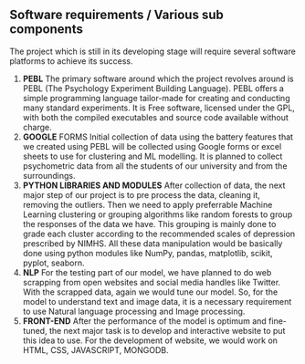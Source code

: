 ## Software requirements / Various sub components

The project which is still in its developing stage will require several software platforms to achieve its success.
1. **PEBL** The primary software around which the project revolves around is PEBL (The Psychology Experiment
Building Language). PEBL offers a simple programming language tailor-made for creating and conducting
many standard experiments. It is Free software, licensed under the GPL, with both the compiled executables
and source code available without charge.
2. **GOOGLE** FORMS Initial collection of data using the battery features that we created using PEBL will be
collected using Google forms or excel sheets to use for clustering and ML modelling. It is planned to collect
psychometric data from all the students of our university and from the surroundings.
3. **PYTHON LIBRARIES AND MODULES** After collection of data, the next major step of our project is
to pre process the data, cleaning it, removing the outliers. Then we need to apply preferrable Machine Learning
clustering or grouping algorithms like random forests to group the responses of the data we have. This grouping
is mainly done to grade each cluster according to the recommended scales of depression prescribed by NIMHS.
All these data manipulation would be basically done using python modules like NumPy, pandas, matplotlib,
scikit, pyplot, seaborn.
4. **NLP** For the testing part of our model, we have planned to do web scrapping from open websites and social
media handles like Twitter. With the scrapped data, again we would tune our model. So, for the model to
understand text and image data, it is a necessary requirement to use Natural language processing and Image
processing.
5. **FRONT-END** After the performance of the model is optimum and fine-tuned, the next major task is to
develop and interactive website to put this idea to use. For the development of website, we would work on
HTML, CSS, JAVASCRIPT, MONGODB.
